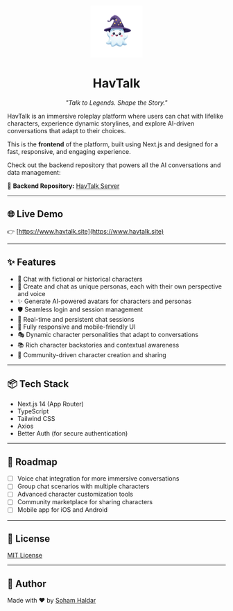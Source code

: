 <div align="center">
  <img src="public/logo.png" alt="HavTalk Logo" width="120" height="120">
  
  # **HavTalk**
  
  *"Talk to Legends. Shape the Story."*
</div>
  
HavTalk is an immersive roleplay platform where users can chat with lifelike characters, experience dynamic storylines, and explore AI-driven conversations that adapt to their choices.

This is the **frontend** of the platform, built using Next.js and designed for a fast, responsive, and engaging experience.

Check out the backend repository that powers all the AI conversations and data management:

🔗 **Backend Repository:** [HavTalk Server](https://github.com/sohamhaldar/havtalk-backend)

---

## 🌐 Live Demo

👉 [https://www.havtalk.site](https://www.havtalk.site)

---

## ✨ Features

- 🧠 Chat with fictional or historical characters
- 👤 Create and chat as unique personas, each with their own perspective and voice
- ✨ Generate AI-powered avatars for characters and personas
- 🛡️ Seamless login and session management
- 💬 Real-time and persistent chat sessions
- 📱 Fully responsive and mobile-friendly UI
- 🎭 Dynamic character personalities that adapt to conversations
- 📚 Rich character backstories and contextual awareness
- 🌟 Community-driven character creation and sharing

---

<!-- ## 🎯 Use Cases

- 📖 **Educational Roleplay** - Learn history by talking to historical figures
- 🎬 **Creative Writing** - Develop characters and storylines through interactive dialogue
- 🎮 **Entertainment** - Engage in immersive conversations with your favorite fictional characters
- 🧠 **Personal Development** - Practice conversations and social scenarios
- 🎭 **Character Development** - Test and refine character personalities for your projects

--- -->
## 📦 Tech Stack

- Next.js 14 (App Router)
- TypeScript
- Tailwind CSS
- Axios
- Better Auth (for secure authentication)

---

## 🔮 Roadmap

- [ ] Voice chat integration for more immersive conversations
- [ ] Group chat scenarios with multiple characters
- [ ] Advanced character customization tools
- [ ] Community marketplace for sharing characters
- [ ] Mobile app for iOS and Android
---



<!-- ## 📁 Folder Overview

```bash
/app            # App Router structure
/components     # UI components
/lib            # API logic, utils
/styles         # Tailwind/global styles
```

--- -->

## 📄 License

[MIT License](LICENSE)

---

## 👤 Author

Made with ❤️ by [Soham Haldar](https://github.com/sohamhaldar)

